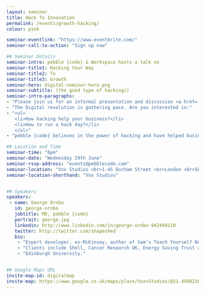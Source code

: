 ```yaml
---
layout: seminar
title: Hack To Innovation
permalink: /events/growth-hacking/
colour: pink

seminar-eventlink: "https://www.eventbrite.com/"
seminar-call-to-action: "Sign up now"

## Seminar Details
seminar-intro: pebble {code} & Workspace hosts a talk on
seminar-title1: Hacking Your Way
seminar-title2: To
seminar-title3: Growth
seminar-hero: digital-seminar-hero.png
seminar-subtitle: (the good type of hacking))
seminar-intro-paragraphs:
- "Please join us for an informal presentation and discussion <a href='http://www.workspace.co.uk/workspaces/vox-studios'>Vox Studios</a> to discuss how hacking can empower your team and drive innovation."
- "The Digital revolution is gathering pace. Are you interested in:"
- "<ul>
   <li>How hacking help your business?</li>
   <li>How to run a hack day?</li>
   </ul>"
- "pebble {code} believes in the power of hacking and have helped businesses large and small embed it into their culture and use it to kick start innovation."

## Location and Time
seminar-time: "6pm"
seminar-date: "Wednesday 29th June"
seminar-rsvp-address: "events@pebblecode.com"
seminar-location: "Vox Studios <br>1-45 Durham Street <br>London <br>SE11 5JH"
seminar-location-shorthand: "Vox Studios"


## Speakers
speakers:
 - name: George Ornbo
   id: george-ornbo
   jobtitle: MD, pebble {code}
   portrait: george.jpg
   linkedin: http://www.linkedin.com/in/george-ornbo-942494110
   twitter: http://twitter.com/shapeshed
   bio:
    - "Expert developer, ex-McKinsey, author of Sam's Teach Yourself Node.js in 24 hours and writes for Guardian on technology matters."
    - "Clients include Shell, Cancer Research UK, Energy Saving Trust and Prince's Trust."
    - "Edinburgh University."


## Google Maps URL
invite-map-id: digitalmap
invite-map: https://www.google.co.uk/maps/place/Vox+Studios/@51.4998238,-0.1419376,14z/data=!4m8!1m2!2m1!1svox+studios!3m4!1s0x487604ed1fb7e8fd:0xfe81af3650595ee2!8m2!3d51.4859298!4d-0.1185284
---
```

